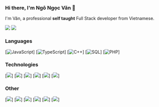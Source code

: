 ### Hi there, I'm Ngô Ngọc Văn 👋

I'm Văn, a professional **self taught** Full Stack developer from Vietnamese.

[![](https://img.shields.io/badge/-Discord-FFF?&logo=Discord)](https://discord.com/channels/847494107726217216/847494107726217219)
[![](https://img.shields.io/badge/-Telegram-FFF?&logo=Telegram)](https://t.me/@Iamhew03)

### Languages

[![JavaScript](https://img.shields.io/badge/-JavaScript-000?&logo=JavaScript)]
[![TypeScript](https://img.shields.io/badge/-TypeScript-000?&logo=typescript)]
[![C++](https://img.shields.io/badge/C++-000?&logo=cplusplus&logoColor=0057b8)]
[![SQL](https://img.shields.io/badge/-SQL-000?&logo=MySQL)]
[![PHP](https://img.shields.io/badge/-PHP-000?&logo=PHP&logoColor=007396)]

### Technologies

[![](https://img.shields.io/badge/-Next.js-000?&logo=Next.js)]
[![](https://img.shields.io/badge/-React-000?&logo=React)]
[![](https://img.shields.io/badge/-Node.js-000?&logo=node.js)]
[![](https://img.shields.io/badge/-Express-000?&logo=express)]
[![](https://img.shields.io/badge/-Sequelize-000?&logo=Sequelize)]
[![](https://img.shields.io/badge/-SQLite-000?&logo=Sqlite)]


### Other

[![](https://img.shields.io/badge/-HTML-000?&logo=html5)]
[![](https://img.shields.io/badge/-CSS-000?&logo=css3&logoColor=1572B6)]
[![](https://img.shields.io/badge/-Bootstrap-000?&logo=Bootstrap)]
[![](https://img.shields.io/badge/-Tailwind-000?&logo=tailwind-css)]
[![](https://img.shields.io/badge/-Sass-000?&logo=sass&logoColor=CC6699)]
[![](https://img.shields.io/badge/-Git-000?&logo=Git)]

